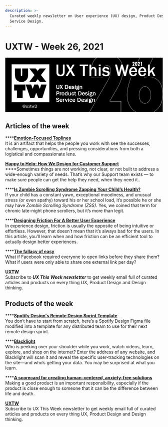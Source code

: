 ```yaml
---
description: >-
  Curated weekly newsletter on User experience (UX) design, Product Design and
  Service Design.
---
```


# UXTW - Week 26, 2021

![](../.gitbook/assets/uxtw-banner-2021-26.jpg)

## Articles of the week

****[**Emotion-Focused Toplines**](https://medium.com/emotion-centered-design/emotion-focused-toplines-2d5f10a1c324/?ref=uxthisweek)\
It is an artifact that helps the people you work with see the successes, challenges, opportunities, and pressing considerations from both a logistical and compassionate lens.

****[**Happy to Help: How We Design for Customer Support**](https://spotify.design/article/happy-to-help-how-we-design-for-customer-support/?ref=uxthisweek)****\
****Sometimes things are not working, not clear, or not built to address a wide-enough variety of needs. That’s why our Support team exists — to make sure people can get the help they need, when they need it..&#x20;

****[**Is Zombie Scrolling Syndrome Zapping Your Child’s Health?**](https://www.mcafee.com/blogs/consumer/family-safety/zombie-scrolling-syndrome-zapping-childs-health/?ref=uxthisweek)\
&#x20;If your child has a constant yawn, exceptional moodiness, and unusual stress (or even apathy) toward his or her school load, it’s possible he or she may have _Zombie Scrolling Syndrome (ZSS)_. Yes, we coined that term for chronic late-night phone scrollers, but it’s more than legit.

****[**Designing Friction For A Better User Experience**](https://www.smashingmagazine.com/2018/01/friction-ux-design-tool/?ref=uxthisweek)\
In experience design, friction is usually the opposite of being intuitive or effortless. However, that doesn’t mean that it’s always bad for the users. In this article, you’ll learn when and how friction can be an efficient tool to actually design better experiences.

****[**The fallacy of easy**](https://uxdesign.cc/the-fallacy-of-easy-a89ef864759b/?ref=uxthisweek)\
What if Facebook required everyone to open links before they share them?\
What if users were only able to share one external link per day?

[**UXTW**](https://gmail.us17.list-manage.com/subscribe?u=1b23fd286b43ac36e4acba123\&id=0009036f95)\
Subscribe to _**UX This Week newsletter**_ to get weekly email full of curated articles and products on every thing UX, Product Design and Design thinking.

## Products of the week

****[**Spotify Design's Remote Design Sprint Template**](https://www.figma.com/community/file/961940615273396965/?ref=uxthisweek)\
You don’t have to start from scratch, here’s a Spotify Design Figma file modified into a template for any distributed team to use for their next remote design sprint.

****[**Blacklight**](https://themarkup.org/blacklight/?ref=uxthisweek)\
Who is peeking over your shoulder while you work, watch videos, learn, explore, and shop on the internet? Enter the address of any website, and Blacklight will scan it and reveal the specific user-tracking technologies on the site—and who’s getting your data. You may be surprised at what you learn.

****[**A scorecard for creating human-centered, anxiety-free solutions**](https://caseorganic.medium.com/is-your-product-designed-to-be-calm-cdde5039cca5/?ref=uxthisweek)\
Making a good product is an important responsibility, especially if the product is close enough to someone that it can be the difference between life and death.

[**UXTW**](https://gmail.us17.list-manage.com/subscribe?u=1b23fd286b43ac36e4acba123\&id=0009036f95)\
Subscribe to UX This Week newsletter to get weekly email full of curated articles and products on every thing UX, Product Design and Design thinking.
